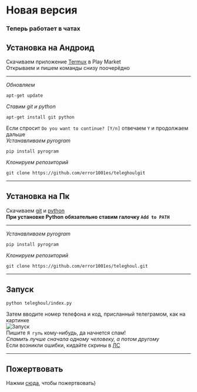 # Новая версия
### Теперь работает в чатах
## Установка на Андроид
Скачиваем приложение [Termux](https://play.google.com/store/apps/details?id=com.termux) в Play Market<br>
Открываем и пишем команды снизу поочерёдно<br>

___
*Обновляем*

	apt-get update
*Ставим git и python*

	apt-get install git python
Если спросит `Do you want to continue? [Y/n]` отвечаем `Y` и продолжаем дальше<br>
*Устанавливаем pyrogram*

	pip install pyrogram
*Клонируем репозиторий*

	git clone https://github.com/error1001es/teleghoulgit

___
## Установка на Пк
Скачиваем [git](https://git-scm.com/downloads) и [python](https://www.python.org/downloads/)<br>
**При установке Python обязательно ставим галочку `Add to PATH`**<br>

___
*Устанавливаем pyrogram*

	pip install pyrogram
*Клонируем репозиторий*

	git clone https://github.com/error1001es/teleghoul.git
___
## Запуск
	python teleghoul/index.py
	
Затем вводите номер телефона и код, присланный телеграмом, как на картинке<br>
![Запуск](https://github.com/error1001es/teleghoul/blob/main/teleghoul.png)<br>
Пишите `Я гуль` кому-нибудь, да начнется спам!<br>
*Спамить лучше сначала одному человеку, а потом другому*<br>
Если возникли ошибки, кидайте скрины в [ЛС](https://t.me/ghoul4s)
___
## Пожертвовать
Нажми [сюда](https://www.donationalerts.com/r/ponyal), чтобы пожертвовать)	

